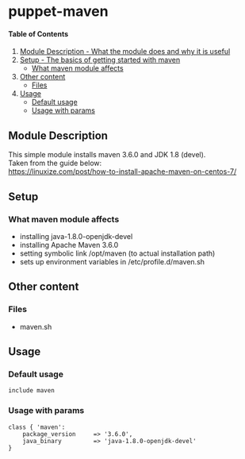 # puppet-maven

#### Table of Contents

1. [Module Description - What the module does and why it is useful](#module-description)
2. [Setup - The basics of getting started with maven](#setup)
    * [What maven module affects](#what-maven-module-affects)
3. [Other content](#other-content)
    * [Files](#files)
4. [Usage](#usage)
    * [Default usage](#default-usage)
    * [Usage with params](#usage-with-params)

## Module Description

This simple module installs maven 3.6.0 and JDK 1.8 (devel).  
Taken from the guide below:  
https://linuxize.com/post/how-to-install-apache-maven-on-centos-7/

## Setup

### What maven module affects
* installing java-1.8.0-openjdk-devel
* installing Apache Maven 3.6.0
* setting symbolic link /opt/maven (to actual installation path)
* sets up environment variables in /etc/profile.d/maven.sh

## Other content

### Files
* maven.sh

## Usage
### Default usage
```puppet
include maven
```
### Usage with params
```puppet
class { 'maven':
    package_version     => '3.6.0',
    java_binary         => 'java-1.8.0-openjdk-devel'
}
```
